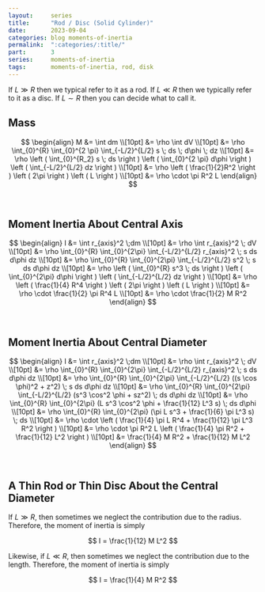 ```yaml
---
layout:     series
title:      "Rod / Disc (Solid Cylinder)"
date:       2023-09-04
categories: blog moments-of-inertia
permalink:  ":categories/:title/"
part:       3
series:     moments-of-inertia
tags:       moments-of-inertia, rod, disk
---
```


If $L \gg R$ then we typical refer to it as a rod. If $L \ll R$ then we typically refer to it as a disc. If $L \sim R$ then you can decide what to call it.

## Mass

$$
\begin{align}
    M &= \int dm \\[10pt]
    &= \rho \int dV \\[10pt]
    &= \rho \int_{0}^{R} \int_{0}^{2 \pi} \int_{-L/2}^{L/2} s \; ds \; d\phi \; dz \\[10pt]
    &= \rho \left ( \int_{0}^{R_2} s \; ds \right ) \left ( \int_{0}^{2 \pi} d\phi \right ) \left ( \int_{-L/2}^{L/2} dz \right ) \\[10pt]
    &= \rho \left ( \frac{1}{2}R^2 \right ) \left ( 2\pi \right ) \left ( L \right ) \\[10pt]
    &= \rho \cdot \pi R^2 L
\end{align}
$$

<br>

## Moment Inertia About Central Axis

$$
\begin{align}
    I &= \int r_{axis}^2 \;dm \\[10pt]
    &= \rho \int r_{axis}^2 \; dV \\[10pt]
    &= \rho \int_{0}^{R} \int_{0}^{2\pi} \int_{-L/2}^{L/2} r_{axis}^2 \; s ds d\phi dz \\[10pt]
    &= \rho \int_{0}^{R} \int_{0}^{2\pi} \int_{-L/2}^{L/2} s^2 \; s ds d\phi dz \\[10pt]
    &= \rho \left ( \int_{0}^{R} s^3 \; ds \right ) \left ( \int_{0}^{2\pi} d\phi \right ) \left ( \int_{-L/2}^{L/2} dz \right ) \\[10pt]
    &= \rho \left ( \frac{1}{4} R^4 \right ) \left ( 2\pi \right ) \left ( L \right ) \\[10pt]
    &= \rho \cdot \frac{1}{2} \pi R^4 L \\[10pt]
    &= \rho \cdot \frac{1}{2} M R^2
\end{align}
$$

<br>

## Moment Inertia About Central Diameter

$$
\begin{align}
    I &= \int r_{axis}^2 \;dm \\[10pt]
    &= \rho \int r_{axis}^2 \; dV \\[10pt]
    &= \rho \int_{0}^{R} \int_{0}^{2\pi} \int_{-L/2}^{L/2} r_{axis}^2 \; s ds d\phi dz \\[10pt]
    &= \rho \int_{0}^{R} \int_{0}^{2\pi} \int_{-L/2}^{L/2} ((s \cos \phi)^2 + z^2) \; s ds d\phi dz \\[10pt]
    &= \rho \int_{0}^{R} \int_{0}^{2\pi} \int_{-L/2}^{L/2} (s^3 \cos^2 \phi + sz^2) \; ds d\phi dz \\[10pt]
    &= \rho \int_{0}^{R} \int_{0}^{2\pi} (L s^3 \cos^2 \phi + \frac{1}{12} L^3 s) \; ds d\phi \\[10pt]
    &= \rho \int_{0}^{R} \int_{0}^{2\pi} (\pi L s^3 + \frac{1}{6} \pi L^3 s) \; ds \\[10pt]
    &= \rho \cdot \left ( \frac{1}{4} \pi L R^4 + \frac{1}{12} \pi L^3 R^2 \right ) \\[10pt]
    &= \rho \cdot \pi R^2 L \left ( \frac{1}{4} \pi R^2 + \frac{1}{12} L^2 \right ) \\[10pt]
    &= \frac{1}{4} M R^2 + \frac{1}{12} M L^2
\end{align}
$$

<br>

## A Thin Rod or Thin Disc About the Central Diameter

If $L \gg R$, then sometimes we neglect the contribution due to the radius. Therefore, the moment of inertia is simply

$$
I = \frac{1}{12} M L^2
$$

Likewise, if $L \ll R$, then sometimes we neglect the contribution due to the length. Therefore, the moment of inertia is simply

$$
I = \frac{1}{4} M R^2
$$